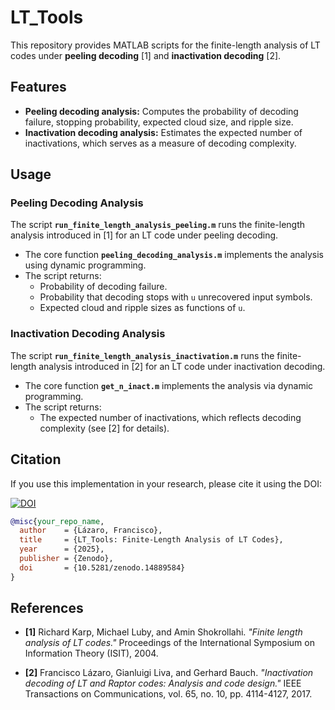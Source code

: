 # LT_Tools

This repository provides MATLAB scripts for the finite-length analysis of LT codes under **peeling decoding** [1] and **inactivation decoding** [2].  

## Features

- **Peeling decoding analysis:** Computes the probability of decoding failure, stopping probability, expected cloud size, and ripple size.  
- **Inactivation decoding analysis:** Estimates the expected number of inactivations, which serves as a measure of decoding complexity.  

## Usage

### Peeling Decoding Analysis

The script **`run_finite_length_analysis_peeling.m`** runs the finite-length analysis introduced in [1] for an LT code under peeling decoding.  

- The core function **`peeling_decoding_analysis.m`** implements the analysis using dynamic programming.  
- The script returns:  
  - Probability of decoding failure.  
  - Probability that decoding stops with `u` unrecovered input symbols.  
  - Expected cloud and ripple sizes as functions of `u`.  

### Inactivation Decoding Analysis  

The script **`run_finite_length_analysis_inactivation.m`** runs the finite-length analysis introduced in [2] for an LT code under inactivation decoding.  

- The core function **`get_n_inact.m`** implements the analysis via dynamic programming.  
- The script returns:  
  - The expected number of inactivations, which reflects decoding complexity (see [2] for details).  

## Citation  

If you use this implementation in your research, please cite it using the DOI:  

[![DOI](https://zenodo.org/badge/DOI/YOUR_DOI_HERE.svg)](https://doi.org/10.5281/zenodo.14889584)  

```bibtex
@misc{your_repo_name,
  author    = {Lázaro, Francisco},
  title     = {LT_Tools: Finite-Length Analysis of LT Codes},
  year      = {2025},
  publisher = {Zenodo},
  doi       = {10.5281/zenodo.14889584}
}
```

## References  

- **[1]** Richard Karp, Michael Luby, and Amin Shokrollahi. *"Finite length analysis of LT codes."* Proceedings of the International Symposium on Information Theory (ISIT), 2004.  

- **[2]** Francisco Lázaro, Gianluigi Liva, and Gerhard Bauch. *"Inactivation decoding of LT and Raptor codes: Analysis and code design."* IEEE Transactions on Communications, vol. 65, no. 10, pp. 4114-4127, 2017.  

